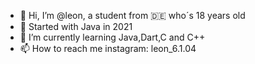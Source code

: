 - 👋 Hi, I’m @leon, a student from 🇩🇪 who´s 18 years old
- 👀 Started with Java in 2021
- 🌱 I’m currently learning Java,Dart,C and C++
- 📫 How to reach me instagram: leon_6.1.04

<!---
leon06-01-04/leon06-01-04
--->
